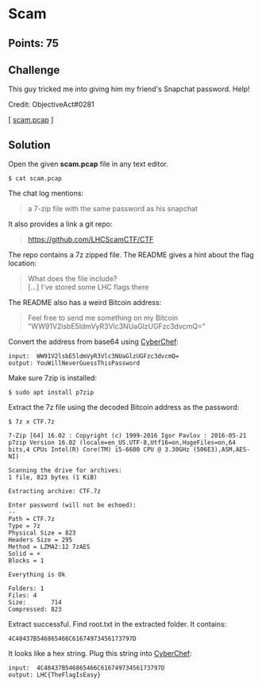 # Scam

## Points: 75

## Challenge
This guy tricked me into giving him my friend's Snapchat password. Help!

Credit: ObjectiveAct#0281

[ [scam.pcap](./scam.pcap) ]

## Solution
Open the given **scam.pcap** file in any text editor.

```
$ cat scam.pcap
```

The chat log mentions:
> a 7-zip file with the same password as his snapchat

It also provides a link a git repo:
> https://github.com/LHCScamCTF/CTF

The repo contains a 7z zipped file. The README gives a hint about the flag location:
> What does the file include?  
[...] I've stored some LHC flags there

The README also has a weird Bitcoin address:
> Feel free to send me something on my Bitcoin  "WW91V2lsbE5ldmVyR3Vlc3NUaGlzUGFzc3dvcmQ="

Convert the address from base64 using [CyberChef](https://gchq.github.io/CyberChef/#recipe=From_Base64('A-Za-z0-9%2B/%3D',true)&input=V1c5MVYybHNiRTVsZG1WeVIzVmxjM05VYUdselVHRnpjM2R2Y21RPQ):
```
input:  WW91V2lsbE5ldmVyR3Vlc3NUaGlzUGFzc3dvcmQ=
output: YouWillNeverGuessThisPassword
```

Make sure 7zip is installed:
```
$ sudo apt install p7zip
```

Extract the 7z file using the decoded Bitcoin address as the password:
```
$ 7z x CTF.7z 

7-Zip [64] 16.02 : Copyright (c) 1999-2016 Igor Pavlov : 2016-05-21
p7zip Version 16.02 (locale=en_US.UTF-8,Utf16=on,HugeFiles=on,64 bits,4 CPUs Intel(R) Core(TM) i5-6600 CPU @ 3.30GHz (506E3),ASM,AES-NI)

Scanning the drive for archives:
1 file, 823 bytes (1 KiB)

Extracting archive: CTF.7z

Enter password (will not be echoed):
--
Path = CTF.7z
Type = 7z
Physical Size = 823
Headers Size = 295
Method = LZMA2:12 7zAES
Solid = +
Blocks = 1

Everything is Ok

Folders: 1
Files: 4
Size:       714
Compressed: 823
```

Extract successful. Find root.txt in the extracted folder. It contains:
```
4C48437B546865466C61674973456173797D
```

It looks like a hex string. Plug this string into [CyberChef](https://gchq.github.io/CyberChef/#recipe=From_Hex('None')):

```
input:  4C48437B546865466C61674973456173797D
output: LHC{TheFlagIsEasy}
```